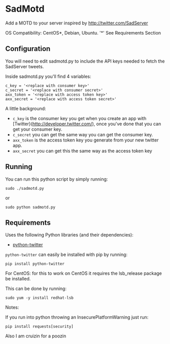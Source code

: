 # SadMotd
Add a MOTD to your server inspired by http://twitter.com/SadServer

OS Compatibility: CentOS*, Debian, Ubuntu.
'*' See Requirements Section

## Configuration

You will need to edit sadmotd.py to include the API keys needed to fetch the
SadServer tweets.

Inside sadmotd.py you'll find 4 variables:

```
c_key = '<replace with consumer key>'
c_secret = '<replace with consumer secret>'
axx_token = '<replace with access token key>'
axx_secret = '<replace with access token secret>'
```

A little background:

* `c_key` is the consumer key you get when you create an app with [Twitter}(http://developer.twitter.com/), once you've done that you can get your consumer key.
* `c_secret` you can get the same way you can get the consumer key.
* `axx_token` is the access token key you generate from your new twitter app.
* `axx_secret` you can get this the same way as the access token key

## Running

You can run this python script by simply running:

```
sudo ./sadmotd.py
```

or

```
sudo python sadmotd.py
```

## Requirements

Uses the following Python libraries (and their dependencies):

* [python-twitter](https://github.com/bear/python-twitter)

`python-twitter` can easily be installed with pip by running:
```
pip install python-twitter
```
For CentOS: for this to work on CentOS it requires the lsb_release package be installed.

This can be done by running:
```
sudo yum -y install redhat-lsb
```

Notes:

If you run into python throwing an InsecurePlatformWarning just run:
```
pip install requests[security]
```
Also I am cruizin for a poozin

